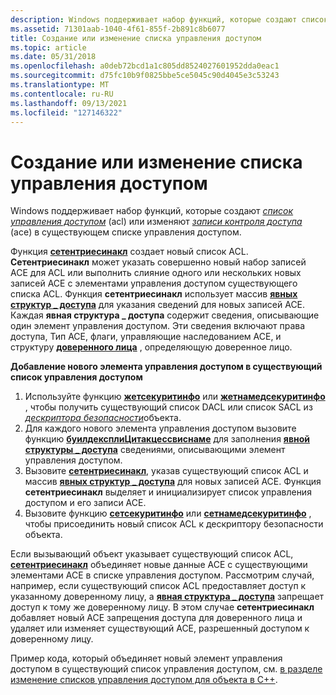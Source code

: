 ```yaml
---
description: Windows поддерживает набор функций, которые создают список управления доступом (acl) или изменяют записи контроля доступа (ace) в существующем списке управления доступом.
ms.assetid: 71301aab-1040-4f61-855f-2b891c8b6077
title: Создание или изменение списка управления доступом
ms.topic: article
ms.date: 05/31/2018
ms.openlocfilehash: a0deb72bcd1a1c805dd8524027601952dda0eac1
ms.sourcegitcommit: d75fc10b9f0825bbe5ce5045c90d4045e3c53243
ms.translationtype: MT
ms.contentlocale: ru-RU
ms.lasthandoff: 09/13/2021
ms.locfileid: "127146322"
---
```

# <a name="creating-or-modifying-an-acl"></a>Создание или изменение списка управления доступом

Windows поддерживает набор функций, которые создают [*список управления доступом*](/windows/desktop/SecGloss/a-gly) (acl) или изменяют [*записи контроля доступа*](/windows/desktop/SecGloss/a-gly) (ace) в существующем списке управления доступом.

Функция [**сетентриесинакл**](/windows/desktop/api/Aclapi/nf-aclapi-setentriesinacla) создает новый список ACL. **Сетентриесинакл** может указать совершенно новый набор записей ACE для ACL или выполнить слияние одного или нескольких новых записей ACE с элементами управления доступом существующего списка ACL. Функция **сетентриесинакл** использует массив [**явных структур \_ доступа**](/windows/desktop/api/AccCtrl/ns-accctrl-explicit_access_a) для указания сведений для новых записей ACE. Каждая **явная структура \_ доступа** содержит сведения, описывающие один элемент управления доступом. Эти сведения включают права доступа, Тип ACE, флаги, управляющие наследованием ACE, и структуру [**доверенного лица**](/windows/desktop/api/AccCtrl/ns-accctrl-trustee_a) , определяющую доверенное лицо.

**Добавление нового элемента управления доступом в существующий список управления доступом**

1.  Используйте функцию [**жетсекуритинфо**](/windows/desktop/api/Aclapi/nf-aclapi-getsecurityinfo) или [**жетнамедсекуритинфо**](/windows/desktop/api/Aclapi/nf-aclapi-getnamedsecurityinfoa) , чтобы получить существующий список DACL или список SACL из [*дескриптора безопасности*](/windows/desktop/SecGloss/s-gly)объекта.
2.  Для каждого нового элемента управления доступом вызовите функцию [**буилдексплиЦитакцессвиснаме**](/windows/desktop/api/Aclapi/nf-aclapi-buildexplicitaccesswithnamea) для заполнения [**явной структуры \_ доступа**](/windows/desktop/api/AccCtrl/ns-accctrl-explicit_access_a) сведениями, описывающими элемент управления доступом.
3.  Вызовите [**сетентриесинакл**](/windows/desktop/api/Aclapi/nf-aclapi-setentriesinacla), указав существующий список ACL и массив [**явных структур \_ доступа**](/windows/desktop/api/AccCtrl/ns-accctrl-explicit_access_a) для новых записей ACE. Функция **сетентриесинакл** выделяет и инициализирует список управления доступом и его записи ACE.
4.  Вызовите функцию [**сетсекуритинфо**](/windows/desktop/api/Aclapi/nf-aclapi-setsecurityinfo) или [**сетнамедсекуритинфо**](/windows/desktop/api/Aclapi/nf-aclapi-setnamedsecurityinfoa) , чтобы присоединить новый список ACL к дескриптору безопасности объекта.

Если вызывающий объект указывает существующий список ACL, [**сетентриесинакл**](/windows/desktop/api/Aclapi/nf-aclapi-setentriesinacla) объединяет новые данные ACE с существующими элементами ACE в списке управления доступом. Рассмотрим случай, например, если существующий список ACL предоставляет доступ к указанному доверенному лицу, а [**явная структура \_ доступа**](/windows/desktop/api/AccCtrl/ns-accctrl-explicit_access_a) запрещает доступ к тому же доверенному лицу. В этом случае **сетентриесинакл** добавляет новый ACE запрещения доступа для доверенного лица и удаляет или изменяет существующий ACE, разрешенный доступом к доверенному лицу.

Пример кода, который объединяет новый элемент управления доступом в существующий список управления доступом, см. [в разделе изменение списков управления доступом для объекта в C++](modifying-the-acls-of-an-object-in-c--.md).

 

 
